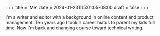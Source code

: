 +++
title = 'Me'
date = 2024-01-23T15:01:05-08:00
draft = false
+++



I'm a writer and editor with a background in online content and product management. Ten years ago I took a career hiatus to parent my kids full time. Now I'm back and changing course toward technical writing.